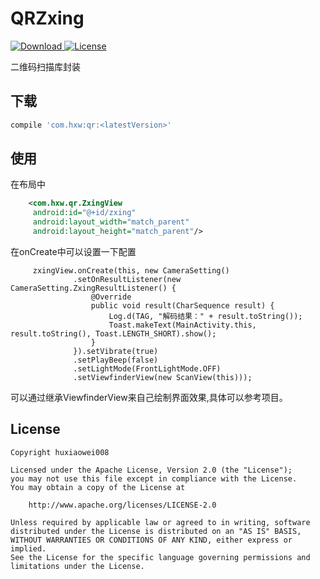 # QRZxing
[![Download](https://api.bintray.com/packages/huxiaowei008/maven/QRZxing/images/download.svg) ](https://bintray.com/huxiaowei008/maven/QRZxing/_latestVersion)
[![License](http://img.shields.io/badge/License-Apache%202.0-blue.svg?style=flat-square) ](http://www.apache.org/licenses/LICENSE-2.0)

二维码扫描库封装

## 下载
```gradle
compile 'com.hxw:qr:<latestVersion>'
```
## 使用
在布局中
```xml
    <com.hxw.qr.ZxingView
     android:id="@+id/zxing"
     android:layout_width="match_parent"
     android:layout_height="match_parent"/>
```
在onCreate中可以设置一下配置
```
     zxingView.onCreate(this, new CameraSetting()
              .setOnResultListener(new CameraSetting.ZxingResultListener() {
                  @Override
                  public void result(CharSequence result) {
                      Log.d(TAG, "解码结果：" + result.toString());
                      Toast.makeText(MainActivity.this, result.toString(), Toast.LENGTH_SHORT).show();
                  }
              }).setVibrate(true)
              .setPlayBeep(false)
              .setLightMode(FrontLightMode.OFF)
              .setViewfinderView(new ScanView(this)));

```
可以通过继承ViewfinderView来自己绘制界面效果,具体可以参考项目。
## License
```
Copyright huxiaowei008

Licensed under the Apache License, Version 2.0 (the "License");
you may not use this file except in compliance with the License.
You may obtain a copy of the License at

    http://www.apache.org/licenses/LICENSE-2.0

Unless required by applicable law or agreed to in writing, software
distributed under the License is distributed on an "AS IS" BASIS,
WITHOUT WARRANTIES OR CONDITIONS OF ANY KIND, either express or implied.
See the License for the specific language governing permissions and
limitations under the License.
```
